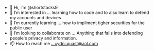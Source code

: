 - 👋 Hi, I’m @shortstacks9
- 👀 I’m interested in ... learning how to code and to also learn to defend my accounts and devices.
- 🌱 I’m currently learning ... how to impliment tigher securities for the public user
- 💞️ I’m looking to collaborate on ... Anything that falls into defending people's privacy and information.
- 📫 How to reach me ...cydni.quast@aol.com

<!---
shortstacks9/shortstacks9 is a ✨ special ✨ repository because its `README.md` (this file) appears on your GitHub profile.
You can click the Preview link to take a look at your changes.
--->
